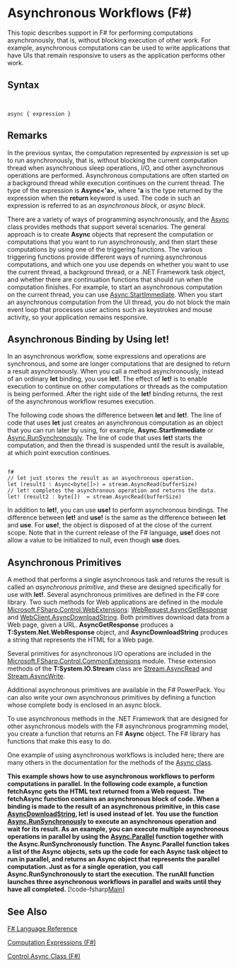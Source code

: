 # Asynchronous Workflows (F#)

This topic describes support in F# for performing computations asynchronously, that is, without blocking execution of other work. For example, asynchronous computations can be used to write applications that have UIs that remain responsive to users as the application performs other work.


## Syntax


```


async { expression }

```



## Remarks
In the previous syntax, the computation represented by *expression* is set up to run asynchronously, that is, without blocking the current computation thread when asynchronous sleep operations, I/O, and other asynchronous operations are performed. Asynchronous computations are often started on a background thread while execution continues on the current thread. The type of the expression is **Async&lt;'a&gt;**, where **'a** is the type returned by the expression when the **return** keyword is used. The code in such an expression is referred to as an *asynchronous block*, or *async block*.

There are a variety of ways of programming asynchronously, and the [Async](http://msdn.microsoft.com/en-us/library/03eb4d12-a01a-4565-a077-5e83f17cf6f7) class provides methods that support several scenarios. The general approach is to create **Async** objects that represent the computation or computations that you want to run asynchronously, and then start these computations by using one of the triggering functions. The various triggering functions provide different ways of running asynchronous computations, and which one you use depends on whether you want to use the current thread, a background thread, or a .NET Framework task object, and whether there are continuation functions that should run when the computation finishes. For example, to start an asynchronous computation on the current thread, you can use [Async.StartImmediate](http://msdn.microsoft.com/en-us/library/2f71d1cc-187f-48cf-ac66-e7fda41c46e3). When you start an asynchronous computation from the UI thread, you do not block the main event loop that processes user actions such as keystrokes and mouse activity, so your application remains responsive.


## Asynchronous Binding by Using let!
In an asynchronous workflow, some expressions and operations are synchronous, and some are longer computations that are designed to return a result asynchronously. When you call a method asynchronously, instead of an ordinary **let** binding, you use **let!**. The effect of **let!** is to enable execution to continue on other computations or threads as the computation is being performed. After the right side of the **let!** binding returns, the rest of the asynchronous workflow resumes execution.

The following code shows the difference between **let** and **let!**. The line of code that uses **let** just creates an asynchronous computation as an object that you can run later by using, for example, **Async.StartImmediate** or [Async.RunSynchronously](http://msdn.microsoft.com/en-us/library/0a6663a9-50f2-4d38-8bf3-cefd1a51fd6b). The line of code that uses **let!** starts the computation, and then the thread is suspended until the result is available, at which point execution continues.



```

f#
// let just stores the result as an asynchronous operation.
let (result1 : Async<byte[]>) = stream.AsyncRead(bufferSize)
// let! completes the asynchronous operation and returns the data.
let! (result2 : byte[])  = stream.AsyncRead(bufferSize)

```


In addition to **let!**, you can use **use!** to perform asynchronous bindings. The difference between **let!** and **use!** is the same as the difference between **let** and **use**. For **use!**, the object is disposed of at the close of the current scope. Note that in the current release of the F# language, **use!** does not allow a value to be initialized to null, even though **use** does.


## Asynchronous Primitives
A method that performs a single asynchronous task and returns the result is called an *asynchronous primitive*, and these are designed specifically for use with **let!**. Several asynchronous primitives are defined in the F# core library. Two such methods for Web applications are defined in the module [Microsoft.FSharp.Control.WebExtensions](http://msdn.microsoft.com/en-us/library/95ef17bc-ee3f-44ba-8a11-c90fcf4cf003): [WebRequest.AsyncGetResponse](http://msdn.microsoft.com/en-us/library/09a60c31-e6e2-4b5c-ad23-92a86e50060c) and [WebClient.AsyncDownloadString](http://msdn.microsoft.com/en-us/library/8a85a9b7-f712-4cac-a0ce-0a797f8ea32a). Both primitives download data from a Web page, given a URL. **AsyncGetResponse** produces a **T:System.Net.WebResponse** object, and **AsyncDownloadString** produces a string that represents the HTML for a Web page.

Several primitives for asynchronous I/O operations are included in the [Microsoft.FSharp.Control.CommonExtensions](http://msdn.microsoft.com/en-us/library/2edb67cb-6814-4a30-849f-b6dbdd042396) module. These extension methods of the **T:System.IO.Stream** class are [Stream.AsyncRead](http://msdn.microsoft.com/en-us/library/85698aaa-bdda-47e6-abed-3730f59fda5e) and [Stream.AsyncWrite](http://msdn.microsoft.com/en-us/library/1b0a2751-e42a-47e1-bd27-020224adc618).

Additional asynchronous primitives are available in the F# PowerPack. You can also write your own asynchronous primitives by defining a function whose complete body is enclosed in an async block.

To use asynchronous methods in the .NET Framework that are designed for other asynchronous models with the F# asynchronous programming model, you create a function that returns an F# **Async** object. The F# library has functions that make this easy to do.

One example of using asynchronous workflows is included here; there are many others in the documentation for the methods of the [Async class](http://msdn.microsoft.com/en-us/library/03eb4d12-a01a-4565-a077-5e83f17cf6f7).

**This example shows how to use asynchronous workflows to perform computations in parallel.**
**In the following code example, a function fetchAsync gets the HTML text returned from a Web request. The fetchAsync function contains an asynchronous block of code. When a binding is made to the result of an asynchronous primitive, in this case [AsyncDownloadString](http://msdn.microsoft.com/en-us/library/8a85a9b7-f712-4cac-a0ce-0a797f8ea32a), let! is used instead of let.**
**You use the function [Async.RunSynchronously](http://msdn.microsoft.com/en-us/library/0a6663a9-50f2-4d38-8bf3-cefd1a51fd6b) to execute an asynchronous operation and wait for its result. As an example, you can execute multiple asynchronous operations in parallel by using the [Async.Parallel](http://msdn.microsoft.com/en-us/library/aa9b0355-2d55-4858-b943-cbe428de9dc4) function together with the Async.RunSynchronously function. The Async.Parallel function takes a list of the Async objects, sets up the code for each Async task object to run in parallel, and returns an Async object that represents the parallel computation. Just as for a single operation, you call Async.RunSynchronously to start the execution.**
**The runAll function launches three asynchronous workflows in parallel and waits until they have all completed.**
[!code-fsharp[Main](snippets/fslangref2/snippet8003.fs)]
## See Also
[F&#35; Language Reference](FSharp-Language-Reference.md)

[Computation Expressions &#40;F&#35;&#41;](Computation-Expressions-%28FSharp%29.md)

[Control.Async Class &#40;F&#35;&#41;](Control.Async-Class-%28FSharp%29.md)

